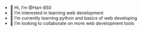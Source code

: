 - 👋 Hi, I’m @Hari-850
- 👀 I’m interested in learning web development 
- 🌱 I’m currently learning python and basics of web developing
- 💞️ I’m looking to collaborate on more web development tools

<!---
Hari-850/Hari-850 is a ✨ special ✨ repository because its `README.md` (this file) appears on your GitHub profile.
You can click the Preview link to take a look at your changes.
--->
